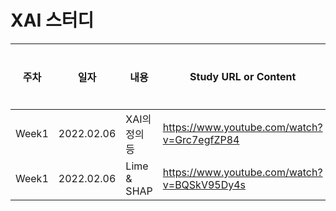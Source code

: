 # XAI 스터디

|주차|일자|내용|Study URL or Content|정리자료|
|---|---|---|---|---|
|Week1|2022.02.06|XAI의 정의 등|https://www.youtube.com/watch?v=Grc7egfZP84|
|Week1|2022.02.06|Lime & SHAP|https://www.youtube.com/watch?v=BQSkV95Dy4s||